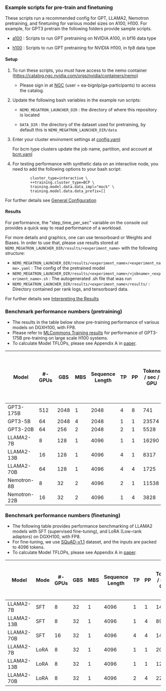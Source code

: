 ### Example scripts for pre-train and finetuning 
These scripts run a recommended config for GPT, LLAMA2, Nemotron pretraining, and finetuning for various model sizes on A100, H100. For example, for GPT3 pretrain the following folders provide sample scripts.

- [a100](https://github.com/NVIDIA/NeMo-Megatron-Launcher/tree/master/examples/training/gpt/a100)
: Scripts to run GPT pretraining on NVIDIA A100, in bf16 data type

- [h100](https://github.com/NVIDIA/NeMo-Megatron-Launcher/tree/master/examples/training/gpt/h100)
: Scripts to run GPT pretraining for NVIDIA H100, in fp8 data type

#### Setup
1. To run these scripts, you must have access to the nemo container (https://catalog.ngc.nvidia.com/orgs/nvidia/containers/nemo)
     - Please sign in at [NGC](https://ngc.nvidia.com/signin) (user = ea-bignlp/ga-participants) to access the catalog.
       
2. Update the following bash variables in the example run scripts:
     - ``` NEMO_MEGATRON_LAUNCHER_DIR ``` : the directory of where this repository is located

     - ``` DATA_DIR ``` : the directory of the dataset used for pretraining, by default this is ``` NEMO_MEGATRON_LAUNCHER_DIR/data ```

3. Enter your cluster enviroment settings at 
  [config.yaml](https://github.com/NVIDIA/NeMo-Megatron-Launcher/blob/master/launcher_scripts/conf/config.yaml)
    
    For bcm type clusters update the job name, partition, and account at [bcm.yaml]( https://github.com/NVIDIA/NeMo-Megatron-Launcher/blob/master/launcher_scripts/conf/cluster/bcm.yaml)

4. For testing performance with synthetic data on an interactive node, you need to add the following options to your bash script:
    ```
            cluster_type=interactive \
            ++training.cluster_type=BCP \
            training.model.data.data_impl="mock" \
            training.model.data.data_prefix=[]
    ```
    
For further details see [General Configuration](https://docs.nvidia.com/nemo-framework/user-guide/latest/modelguide/usingautoconfigurator.html#general-configuration) 

#### Results
For performance, the "step_time_per_sec" variable on the console out provides a quick way to read performance of a workload.

For more details and graphics, one can use tensorboard or Weights and Biases. In order to use that, please use results stored at ``` NEMO_MEGATRON_LAUNCHER_DIR/results/<experiment_name> ``` with the following structure:

- ``` NEMO_MEGATRON_LAUNCHER_DIR/results/<experiment_name>/<experiment_name>.yaml ``` : The config of the pretrained model
- ``` NEMO_MEGATRON_LAUNCHER_DIR/results/<experiment_name>/<jobname>_<experiment_name>.sh ``` : The autogenerated .sh file that was run
- ``` NEMO_MEGATRON_LAUNCHER_DIR/results/<experiment_name>/results/ ``` : Directory contained per rank logs, and tensorboard data.

For further details see [Interpreting the Results](https://docs.nvidia.com/nemo-framework/user-guide/latest/modelguide/usingautoconfigurator.html#interpreting-the-results) 

### Benchmark performance numbers (pretraining)

- The results in the table below show pre-training performance of various models on DGXH100, with FP8.
- Please refer to [MLCommons Training results](https://mlcommons.org/benchmarks/training/) for performance of GPT3-175B pre-training on large scale H100 systems. 
- To calculate Model TFLOPs, please see Appendix A in [paper](https://arxiv.org/pdf/2205.05198.pdf).
  
  
| Model | #-GPUs | GBS | MBS | Sequence <br> Length | TP | PP | Tokens <br>/ sec / GPU | Model TFLOP <br> / sec / GPU | ***Est. time to train <br> in days <br> (10T tokens, 1K GPUs)*** |
| ---      | ---      |----   |----   | ---      |----   | ---      | ---      | ---     | ---     |
| GPT3-175B    | 512 | 2048 | 1 | 2048 | 4 | 8 | 741 |  [797*](https://developer.nvidia.com/blog/setting-new-records-at-data-center-scale-using-nvidia-h100-gpus-and-quantum-2-infiniband/) | ***153***  |
| GPT3-5B       | 64 | 2048 | 4 | 2048 | 1 | 1 | 23574 | 746 | ***5***  |
| GPT3-20B      | 64 | 256  | 2 | 2048 | 2 | 1 | 5528 | 708 | ***20***  |
| LLAMA2-7B     | 8  | 128  | 1 | 4096 | 1 | 1 | 16290 | 751 | ***7***  |
| LLAMA2-13B    | 16 | 128  | 1 | 4096 | 4 | 1 | 8317 | 725 | ***14***  |
| LLAMA2-70B    | 64 | 128  | 1 | 4096 | 4 | 4 | 1725 | 767 | ***66***  |
| Nemotron-8B   | 8  | 32   | 2 | 4096 | 2 | 1 | 11538 | 593 | ***10***  |
| Nemotron-22B  | 16 | 32   | 2 | 4096 | 1 | 4 | 3828 | 499 | ***30***  |


### Benchmark performance numbers (finetuning)

- The following table provides performance benchmarking of LLAMA2 models with SFT (supervised fine-tuning), and LoRA (Low-rank adaptors) on DGXH100, with FP8.
- For fine-tuning, we use [SQuAD-v1.1](https://rajpurkar.github.io/SQuAD-explorer/) dataset, and the inputs are packed to 4096 tokens.
- To calculate Model TFLOPs, please see Appendix A in [paper](https://arxiv.org/pdf/2205.05198.pdf).


| Model | Mode | #-GPUs | GBS | MBS | Sequence <br> Length | TP | PP | Tokens <br>/ sec / GPU | Model TFLOP <br> / sec / GPU | ***Est. time to <br> complete in mins <br> (10M tokens)*** |
| ---     | ---      |----   | ---      |----   | ---      |----   | ---      | ---      | ---     | ---     |
| LLAMA2-7B  | SFT   | 8  | 32 | 1 | 4096 | 1 | 1 | 14761 | 591 | ***1.4*** |
| LLAMA2-13B | SFT   | 8  | 32 | 1 | 4096 | 1 | 4 | 8989  | 698 | ***2.3*** |
| LLAMA2-70B | SFT   | 16 | 32 | 1 | 4096 | 4 | 4 | 1470  | 609 | ***7.1*** |
| LLAMA2-7B  | LoRA  | 8  | 32 | 1 | 4096 | 1 | 1 | 20750 | 556 | ***1.0*** |
| LLAMA2-13B | LoRA  | 8  | 32 | 1 | 4096 | 1 | 1 | 12584 | 654 | ***1.7*** |
| LLAMA2-70B | LoRA  | 8  | 32 | 1 | 4096 | 2 | 4 | 2279  | 631 | ***9.1*** |
